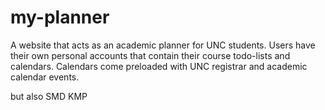 # my-planner
A website that acts as an academic planner for UNC students. Users have their own personal accounts that contain their course todo-lists and calendars. Calendars come preloaded with UNC registrar and academic calendar events. 

but also  SMD KMP
